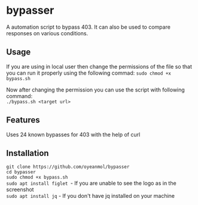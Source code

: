 # bypasser
A automation script to bypass 403.
It can also be used to compare responses on various conditions.

## Usage
If you are using in local user then change the permissions of the file so that you can run it properly using the following commad:
`sudo chmod +x bypass.sh`

Now after changing the permission you can use the script with following command:<br>
`./bypass.sh <target url>`


## Features
Uses 24 known bypasses for 403 with the help of curl

## Installation
`git clone https://github.com/oyeanmol/bypasser`<br>
`cd bypasser`<br>
`sudo chmod +x bypass.sh`<br>
`sudo apt install figlet `- If you are unable to see the logo as in the screenshot<br>
`sudo apt install jq` - If you don't have jq installed on your machine
